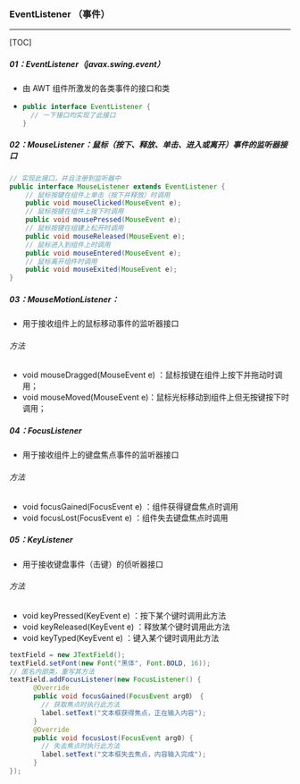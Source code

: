 ### EventListener （事件）

------

[TOC]

##### 01：EventListener（javax.swing.event）

- 由 AWT 组件所激发的各类事件的接口和类

- ```java
  public interface EventListener {
    // 一下接口均实现了此接口
  }
  ```

##### 02：MouseListener：鼠标（按下、释放、单击、进入或离开）事件的监听器接口

```java
// 实现此接口，并且注册到监听器中
public interface MouseListener extends EventListener {
    // 鼠标按键在组件上单击（按下并释放）时调用
    public void mouseClicked(MouseEvent e);
    // 鼠标按键在组件上按下时调用
    public void mousePressed(MouseEvent e);
    // 鼠标按键在组建上松开时调用
    public void mouseReleased(MouseEvent e);
    // 鼠标进入到组件上时调用
    public void mouseEntered(MouseEvent e);
    // 鼠标离开组件时调用
    public void mouseExited(MouseEvent e);
}
```

##### 03：MouseMotionListener：

- 用于接收组件上的鼠标移动事件的监听器接口 		

###### 方法

- void mouseDragged(MouseEvent e)  ：鼠标按键在组件上按下并拖动时调用；	
- void mouseMoved(MouseEvent e)：鼠标光标移动到组件上但无按键按下时调用；               	

##### 04：FocusListener

- 用于接收组件上的键盘焦点事件的监听器接口

###### 方法

- void focusGained(FocusEvent e) ：组件获得键盘焦点时调用      		
- void focusLost(FocusEvent e) ：组件失去键盘焦点时调用   	

##### 05：KeyListener

- 用于接收键盘事件（击键）的侦听器接口

###### 方法	

- void keyPressed(KeyEvent e) ：按下某个键时调用此方法    		
- void keyReleased(KeyEvent e)  ：释放某个键时调用此方法 		
- void keyTyped(KeyEvent e) ：键入某个键时调用此方法

```java
textField = new JTextField(); 
textField.setFont(new Font("黑体", Font.BOLD, 16)); 	
// 匿名内部类，重写其方法
textField.addFocusListener(new FocusListener() {
      @Override
      public void focusGained(FocusEvent arg0） {
        // 获取焦点时执行此方法
        label.setText("文本框获得焦点，正在输入内容");
      }
      @Override
      public void focusLost(FocusEvent arg0) {
        // 失去焦点时执行此方法
        label.setText("文本框失去焦点，内容输入完成");
      }
});
```
